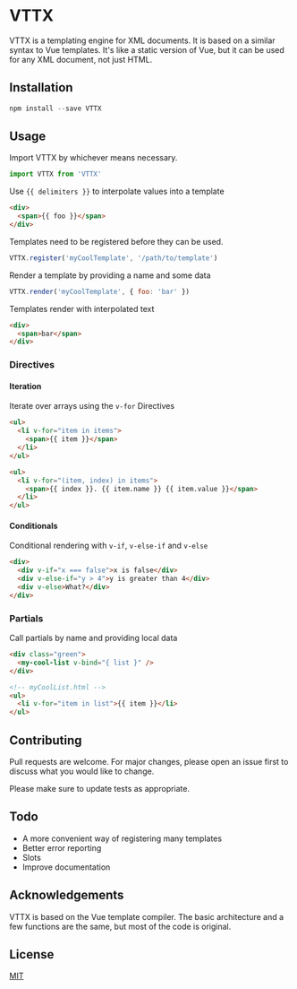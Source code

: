 # VTTX

VTTX is a templating engine for XML documents. It is based on a similar syntax
to Vue templates. It's like a static version of Vue, but it can be used for
any XML document, not just HTML.

## Installation

```javascript
npm install --save VTTX
```

## Usage

Import VTTX by whichever means necessary.

```javascript
import VTTX from 'VTTX'
```

Use `{{ delimiters }}` to interpolate values into a template

```html
<div>
  <span>{{ foo }}</span>
</div>
```

Templates need to be registered before they can be used.

```javascript
VTTX.register('myCoolTemplate', '/path/to/template')
```

Render a template by providing a name and some data

```javascript
VTTX.render('myCoolTemplate', { foo: 'bar' })
```

Templates render with interpolated text

```html
<div>
  <span>bar</span>
</div>
```

### Directives

#### Iteration

Iterate over arrays using the `v-for` Directives

```html
<ul>
  <li v-for="item in items">
    <span>{{ item }}</span>
  </li>
</ul>
```

```html
<ul>
  <li v-for="(item, index) in items">
    <span>{{ index }}. {{ item.name }} {{ item.value }}</span>
  </li>
</ul>
```

#### Conditionals

Conditional rendering with `v-if`, `v-else-if` and `v-else`

```html
<div>
  <div v-if="x === false">x is false</div>
  <div v-else-if="y > 4">y is greater than 4</div>
  <div v-else>What?</div>
</div>
```

### Partials

Call partials by name and providing local data

```html
<div class="green">
  <my-cool-list v-bind="{ list }" />
</div>
```
```html
<!-- myCoolList.html -->
<ul>
  <li v-for="item in list">{{ item }}</li>
</ul>
```

## Contributing
Pull requests are welcome. For major changes, please open an issue first to discuss what you would like to change.

Please make sure to update tests as appropriate.

## Todo

* A more convenient way of registering many templates
* Better error reporting
* Slots
* Improve documentation

## Acknowledgements

VTTX is based on the Vue template compiler. The basic architecture and a few
functions are the same, but most of the code is original.

## License
[MIT](https://choosealicense.com/licenses/mit/)